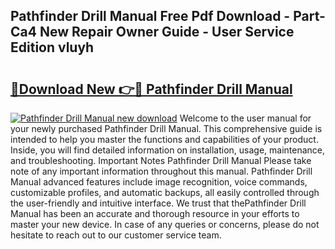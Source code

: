 ## Pathfinder Drill Manual Free Pdf Download - Part-Ca4 New Repair Owner Guide - User Service Edition vluyh

# <h2><a href="http://bc12806.oget.top/?id=Pathfinder+Drill+Manual">🔗Download New 👉🔴 Pathfinder Drill Manual</a></h2>

[![Pathfinder Drill Manual new download](https://i.imgur.com/5g1atiW.png)](http://bc12806.oget.top/?id=Pathfinder+Drill+Manual)
Welcome to the user manual for your newly purchased Pathfinder Drill Manual. This comprehensive guide is intended to help you master the functions and capabilities of your product. Inside, you will find detailed information on installation, usage, maintenance, and troubleshooting. Important Notes Pathfinder Drill Manual Please take note of any important information throughout this manual. Pathfinder Drill Manual advanced features include image recognition, voice commands, customizable profiles, and automatic backups, all easily controlled through the user-friendly and intuitive interface. We trust that thePathfinder Drill Manual has been an accurate and thorough resource in your efforts to master your new device. In case of any queries or concerns, please do not hesitate to reach out to our customer service team.
